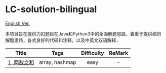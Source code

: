 # LC-solution-bilingual

[English Ver.](/README.md)

本项目旨在提供力扣题目在Java和Python3中的全面解题思路，着重于提供细的解题思路，各式良好的代码和注释，以及中英文双语解释，

|                Title                |      Tags      | Difficulty | ReMark |
| :----------------------------------: | :------------: | :--------: | :----: |
| [1. 两数之和](/Solution/0001_Two_Sum_CN.md) | array, hashmap |    easy    |   -   |
